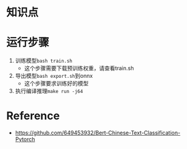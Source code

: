 # 知识点

# 运行步骤
1. 训练模型`bash train.sh`
    - 这个步骤需要下载预训练权重，请查看train.sh
2. 导出模型`bash export.sh`到onnx
    - 这个步骤要求训练好的模型
3. 执行编译推理`make run -j64`

# Reference
- https://github.com/649453932/Bert-Chinese-Text-Classification-Pytorch